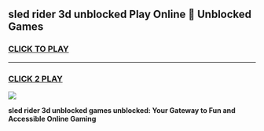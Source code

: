 
## sled rider 3d unblocked Play Online 👋 Unblocked Games
<h3>
<a href="https://premium.freeplayer.one?title=sled_rider_3d_unblocked&ref=19F">CLICK TO PLAY</a></h3>
<hr>

<h3>
<a href="https://premium.freeplayer.one?title=sled_rider_3d_unblocked&ref=19F">CLICK 2 PLAY</a>
  
</h3>

<a href="https://premium.freeplayer.one?title=sled_rider_3d_unblocked&ref=19F"><img src="https://clearcache.store/games.png"></a>


**sled rider 3d unblocked games unblocked: Your Gateway to Fun and Accessible Online Gaming**
